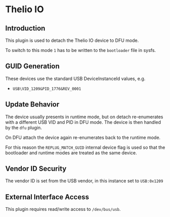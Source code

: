 # Thelio IO

## Introduction

This plugin is used to detach the Thelio IO device to DFU mode.

To switch to this mode `1` has to be written to the `bootloader` file
in sysfs.

## GUID Generation

These devices use the standard USB DeviceInstanceId values, e.g.

* `USB\VID_1209&PID_1776&REV_0001`

## Update Behavior

The device usually presents in runtime mode, but on detach re-enumerates with a
different USB VID and PID in DFU mode. The device is then handled by the `dfu`
plugin.

On DFU attach the device again re-enumerates back to the runtime mode.

For this reason the `REPLUG_MATCH_GUID` internal device flag is used so that
the bootloader and runtime modes are treated as the same device.

## Vendor ID Security

The vendor ID is set from the USB vendor, in this instance set to `USB:0x1209`

## External Interface Access

This plugin requires read/write access to `/dev/bus/usb`.
